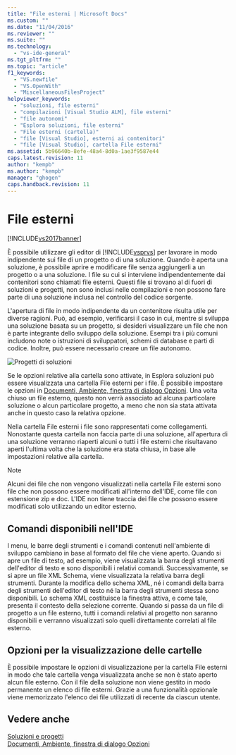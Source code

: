 ```yaml
---
title: "File esterni | Microsoft Docs"
ms.custom: ""
ms.date: "11/04/2016"
ms.reviewer: ""
ms.suite: ""
ms.technology: 
  - "vs-ide-general"
ms.tgt_pltfrm: ""
ms.topic: "article"
f1_keywords: 
  - "VS.newfile"
  - "VS.OpenWith"
  - "MiscellaneousFilesProject"
helpviewer_keywords: 
  - "soluzioni, file esterni"
  - "compilazioni [Visual Studio ALM], file esterni"
  - "file autonomi"
  - "Esplora soluzioni, file esterni"
  - "File esterni (cartella)"
  - "file [Visual Studio], esterni ai contenitori"
  - "file [Visual Studio], cartella File esterni"
ms.assetid: 5b96640b-8efe-48a4-8d0a-1ae3f9587e44
caps.latest.revision: 11
author: "kempb"
ms.author: "kempb"
manager: "ghogen"
caps.handback.revision: 11
---
```

# File esterni
[!INCLUDE[vs2017banner](../../code-quality/includes/vs2017banner.md)]

È possibile utilizzare gli editor di [!INCLUDE[vsprvs](../../code-quality/includes/vsprvs_md.md)] per lavorare in modo indipendente sui file di un progetto o di una soluzione.  Quando è aperta una soluzione, è possibile aprire e modificare file senza aggiungerli a un progetto o a una soluzione.  I file su cui si interviene indipendentemente dai contenitori sono chiamati file esterni.  Questi file si trovano al di fuori di soluzioni e progetti, non sono inclusi nelle compilazioni e non possono fare parte di una soluzione inclusa nel controllo del codice sorgente.  
  
 L'apertura di file in modo indipendente da un contenitore risulta utile per diverse ragioni.  Può, ad esempio, verificarsi il caso in cui, mentre si sviluppa una soluzione basata su un progetto, si desideri visualizzare un file che non è parte integrante dello sviluppo della soluzione.  Esempi tra i più comuni includono note o istruzioni di sviluppatori, schemi di database e parti di codice.  Inoltre, può essere necessario creare un file autonomo.  
  
 ![Progetti di soluzioni](~/ide/reference/media/projects_solutions_misc.gif "Projects\_Solutions\_Misc")  
  
 Se le opzioni relative alla cartella sono attivate, in Esplora soluzioni può essere visualizzata una cartella File esterni per i file.  È possibile impostare le opzioni in [Documenti, Ambiente, finestra di dialogo Opzioni](../../ide/reference/documents-environment-options-dialog-box.md).  Una volta chiuso un file esterno, questo non verrà associato ad alcuna particolare soluzione o alcun particolare progetto, a meno che non sia stata attivata anche in questo caso la relativa opzione.  
  
 Nella cartella File esterni i file sono rappresentati come collegamenti.  Nonostante questa cartella non faccia parte di una soluzione, all'apertura di una soluzione verranno riaperti alcuni o tutti i file esterni che risultavano aperti l'ultima volta che la soluzione era stata chiusa, in base alle impostazioni relative alla cartella.  
  
> [!NOTE]
>  Alcuni dei file che non vengono visualizzati nella cartella File esterni sono file che non possono essere modificati all'interno dell'IDE, come file con estensione zip e doc.  L'IDE non tiene traccia dei file che possono essere modificati solo utilizzando un editor esterno.  
  
## Comandi disponibili nell'IDE  
 I menu, le barre degli strumenti e i comandi contenuti nell'ambiente di sviluppo cambiano in base al formato del file che viene aperto.  Quando si apre un file di testo, ad esempio, viene visualizzata la barra degli strumenti dell'editor di testo e sono disponibili i relativi comandi.  Successivamente, se si apre un file XML Schema, viene visualizzata la relativa barra degli strumenti.  Durante la modifica dello schema XML, né i comandi della barra degli strumenti dell'editor di testo né la barra degli strumenti stessa sono disponibili.  Lo schema XML costituisce la finestra attiva, e come tale, presenta il contesto della selezione corrente.  Quando si passa da un file di progetto a un file esterno, tutti i comandi relativi al progetto non saranno disponibili e verranno visualizzati solo quelli direttamente correlati al file esterno.  
  
## Opzioni per la visualizzazione delle cartelle  
 È possibile impostare le opzioni di visualizzazione per la cartella File esterni in modo che tale cartella venga visualizzata anche se non è stato aperto alcun file esterno.  Con il file della soluzione non viene gestito in modo permanente un elenco di file esterni.  Grazie a una funzionalità opzionale viene memorizzato l'elenco dei file utilizzati di recente da ciascun utente.  
  
## Vedere anche  
 [Soluzioni e progetti](../../ide/solutions-and-projects-in-visual-studio.md)   
 [Documenti, Ambiente, finestra di dialogo Opzioni](../../ide/reference/documents-environment-options-dialog-box.md)
